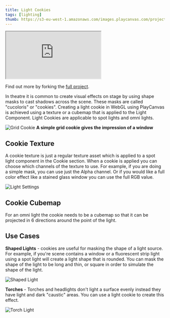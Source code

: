 ```yaml
---
title: Light Cookies
tags: [lighting]
thumb: https://s3-eu-west-1.amazonaws.com/images.playcanvas.com/projects/12/409793/19BDEF-image-75.jpg
---
```


<div className="iframe-container">
    <iframe loading="lazy" src="https://playcanv.as/p/AGtssoOU/" title="Light Cookies"></iframe>
</div>

Find out more by forking the [full project][1].

In theatre it is common to create visual effects on stage by using shape masks to cast shadows across the scene. These masks are called "cucoloris" or "cookies". Creating a light cookie in WebGL using PlayCanvas is achieved using a texture or a cubemap that is applied to the Light Component. Light Cookies are applicable to spot lights and omni lights.

![Grid Cookie](/images/tutorials/intermediate/light-cookies/window-cookie.jpg)
**A simple grid cookie gives the impression of a window**

## Cookie Texture

A cookie texture is just a regular texture asset which is applied to a spot light component in the Cookie section. When a cookie is applied you can choose which channels of the texture to use. For example, if you are doing a simple mask, you can use just the Alpha channel. Or if you would like a full color effect like a stained glass window you can use the full RGB value.

![Light Settings](/images/tutorials/intermediate/light-cookies/cookie-setting.jpg)

## Cookie Cubemap

For an omni light the cookie needs to be a cubemap so that it can be projected in 6 directions around the point of the light.

## Use Cases

**Shaped Lights** - cookies are useful for masking the shape of a light source. For example, if you're scene contains a window or a fluorescent strip light using a spot light will create a light shape that is rounded. You can mask the shape of the light to be long and thin, or square in order to simulate the shape of the light.

![Shaped Light](/images/tutorials/intermediate/light-cookies/square-cookie.jpg)

**Torches** - Torches and headlights don't light a surface evenly instead they have light and dark "caustic" areas. You can use a light cookie to create this effect.

![Torch Light](/images/tutorials/intermediate/light-cookies/torch-cookie.jpg)

[1]: https://playcanvas.com/project/409793/overview/example-light-cookies
